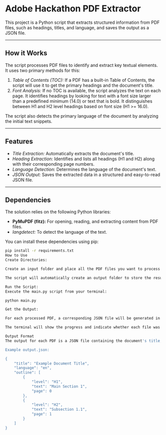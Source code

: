 # Adobe Hackathon PDF Extractor

This project is a Python script that extracts structured information from PDF files, such as headings, titles, and language, and saves the output as a JSON file.

***

## How it Works

The script processes PDF files to identify and extract key textual elements. It uses two primary methods for this:

1.  *Table of Contents (TOC):* If a PDF has a built-in Table of Contents, the script will use it to get the primary headings and the document's title.
2.  *Font Analysis:* If no TOC is available, the script analyzes the text on each page. It identifies headings by looking for text with a font size larger than a predefined minimum (14.0) or text that is bold. It distinguishes between H1 and H2 level headings based on font size (H1 >= 16.0).

The script also detects the primary language of the document by analyzing the initial text snippets.

***

## Features

* *Title Extraction:* Automatically extracts the document's title.
* *Heading Extraction:* Identifies and lists all headings (H1 and H2) along with their corresponding page numbers.
* *Language Detection:* Determines the language of the document's text.
* *JSON Output:* Saves the extracted data in a structured and easy-to-read JSON file.

***

## Dependencies

The solution relies on the following Python libraries:

* **PyMuPDF (fitz):** For opening, reading, and extracting content from PDF files.
* *langdetect:* To detect the language of the text.

You can install these dependencies using pip:

```bash
pip install -r requirements.txt
How to Use
Create Directories:

Create an input folder and place all the PDF files you want to process into this directory.

The script will automatically create an output folder to store the results.

Run the Script:
Execute the main.py script from your terminal:

python main.py

Get the Output:

For each processed PDF, a corresponding JSON file will be generated in the output directory. For example, a PDF named mydocument.pdf will produce output_mydocument.json.

The terminal will show the progress and indicate whether each file was processed successfully.

Output Format
The output for each PDF is a JSON file containing the document's title, its detected language, and a detailed outline of its headings.

Example output.json:

{
    "title": "Example Document Title",
    "language": "en",
    "outline": [
        {
            "level": "H1",
            "text": "Main Section 1",
            "page": 0
        },
        {
            "level": "H2",
            "text": "Subsection 1.1",
            "page": 1
        }
    ]
}   